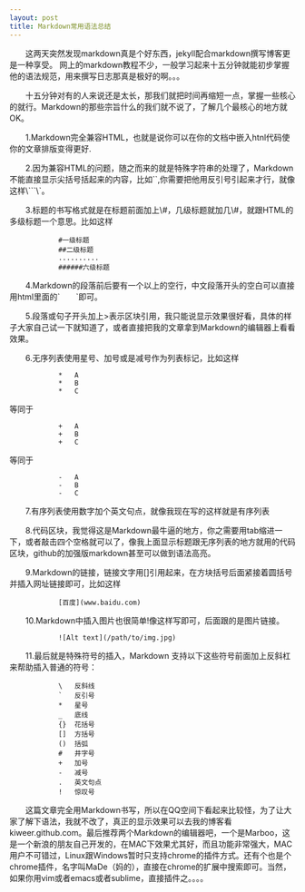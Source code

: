 ```yaml
---
layout: post
title: Markdown常用语法总结
---
```

&emsp;&emsp;这两天突然发现markdown真是个好东西，jekyll配合markdown撰写博客更是一种享受。
网上的markdown教程不少，一般学习起来十五分钟就能初步掌握他的语法规范，用来撰写日志那真是极好的啊。。。

&emsp;&emsp;十五分钟对有的人来说还是太长，那我们就把时间再缩短一点，掌握一些核心的就行。Markdown的那些宗旨什么的我们就不说了，了解几个最核心的地方就OK。

&emsp;&emsp;1.Markdown完全兼容HTML，也就是说你可以在你的文档中嵌入htnl代码使你的文章排版变得更好.
<p></p>
&emsp;&emsp;2.因为兼容HTML的问题，随之而来的就是特殊字符串的处理了，Markdown不能直接显示尖括号括起来的内容，比如`<h>`,你需要把他用反引号引起来才行，就像这样\``<h>`\`。
<p></p>
&emsp;&emsp;3.标题的书写格式就是在标题前面加上\#，几级标题就加几\#，就跟HTML的多级标题一个意思。比如这样  


                #一级标题
                ##二级标题
                ..........
                ######六级标题
<p></p>
&emsp;&emsp;4.Markdown的段落前后要有一个以上的空行，中文段落开头的空白可以直接用html里面的`&emsp;&emsp;`即可。
<p></p>
&emsp;&emsp;5.段落或句子开头加上>表示区块引用，我只能说显示效果很好看，具体的样子大家自己试一下就知道了，或者直接把我的文章拿到Markdown的编辑器上看看效果。
<p></p>
&emsp;&emsp;6.无序列表使用星号、加号或是减号作为列表标记，比如这样

                *   A
                *   B
                *   C
等同于

                +   A
                +   B
                +   C
等同于

                -   A
                -   B
                -   C
<p></p>
&emsp;&emsp;7.有序列表使用数字加个英文句点，就像我现在写的这样就是有序列表
<p></p>
&emsp;&emsp;8.代码区块，我觉得这是Markdown最牛逼的地方，你之需要用tab缩进一下，或者敲击四个空格就可以了，像我上面显示标题跟无序列表的地方就用的代码区块，github的加强版markdown甚至可以做到语法高亮。
<p></p>
&emsp;&emsp;9.Markdown的链接，链接文字用[]引用起来，在方块括号后面紧接着圆括号并插入网址链接即可，比如这样

                [百度](www.baidu.com)
<p></p>
&emsp;&emsp;10.Markdown中插入图片也很简单!像这样写即可，后面跟的是图片链接。

                ![Alt text](/path/to/img.jpg)
<p></p>
&emsp;&emsp;11.最后就是特殊符号的插入，Markdown 支持以下这些符号前面加上反斜杠来帮助插入普通的符号：

                \   反斜线
                `   反引号
                *   星号
                _   底线
                {}  花括号
                []  方括号
                ()  括弧
                #   井字号
                +   加号
                -   减号
                .   英文句点
                !   惊叹号
<p></p>
&emsp;&emsp;这篇文章完全用Markdown书写，所以在QQ空间下看起来比较怪，为了让大家了解下语法，我就不改了，真正的显示效果可以去我的博客看kiweer.github.com。最后推荐两个Markdown的编辑器吧，一个是Marboo，这是一个新浪的朋友自己开发的，在MAC下效果尤其好，而且功能非常强大，MAC用户不可错过，Linux跟Windows暂时只支持chrome的插件方式。还有个也是个chrome插件，名字叫MaDe（妈的），直接在chrome的扩展中搜索即可。当然，如果你用vim或者emacs或者sublime，直接插件之。。。。
